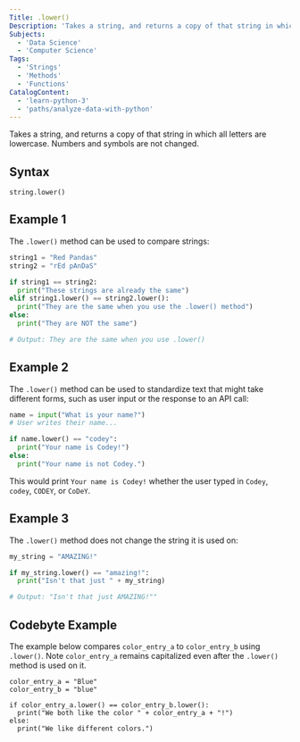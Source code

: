 ```yaml
---
Title: .lower()
Description: 'Takes a string, and returns a copy of that string in which all letters are lowercase. Numbers and symbols are not changed.'
Subjects:
  - 'Data Science'
  - 'Computer Science'
Tags:
  - 'Strings'
  - 'Methods'
  - 'Functions'
CatalogContent:
  - 'learn-python-3'
  - 'paths/analyze-data-with-python'
---
```


Takes a string, and returns a copy of that string in which all letters are lowercase. Numbers and symbols are not changed.

## Syntax

```pseudo
string.lower()
```

## Example 1

The `.lower()` method can be used to compare strings:

```python
string1 = "Red Pandas"
string2 = "rEd pAnDaS"

if string1 == string2:
  print("These strings are already the same")
elif string1.lower() == string2.lower():
  print("They are the same when you use the .lower() method")
else:
  print("They are NOT the same")

# Output: They are the same when you use .lower()
```

## Example 2

The `.lower()` method can be used to standardize text that might take different forms, such as user input or the response to an API call:

```python
name = input("What is your name?")
# User writes their name...

if name.lower() == "codey":
  print("Your name is Codey!")
else:
  print("Your name is not Codey.")
```

This would print `Your name is Codey!` whether the user typed in `Codey`, `codey`, `CODEY`, or `CoDeY`.

## Example 3

The `.lower()` method does not change the string it is used on:

```python
my_string = "AMAZING!"

if my_string.lower() == "amazing!":
  print("Isn't that just " + my_string)

# Output: "Isn't that just AMAZING!""
```

## Codebyte Example

The example below compares `color_entry_a` to `color_entry_b` using `.lower()`. Note `color_entry_a` remains capitalized even after the `.lower()` method is used on it.

```codebyte/python
color_entry_a = "Blue"
color_entry_b = "blue"

if color_entry_a.lower() == color_entry_b.lower():
  print("We both like the color " + color_entry_a + "!")
else:
  print("We like different colors.")
```
